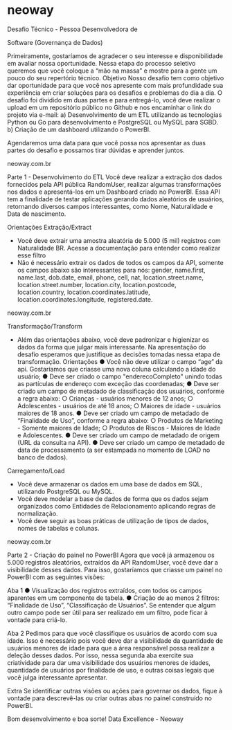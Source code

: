 # neoway

Desafio Técnico - Pessoa Desenvolvedora de

Software (Governança de Dados)

Primeiramente, gostaríamos de agradecer o seu interesse e disponibilidade em avaliar nossa
oportunidade. Nessa etapa do processo seletivo queremos que você coloque a “mão na massa” e
mostre para a gente um pouco do seu repertório técnico.
Objetivo
Nosso desafio tem como objetivo dar oportunidade para que você nos apresente com mais
profundidade sua experiência em criar soluções para os desafios e problemas do dia a dia.
O desafio foi dividido em duas partes e para entregá-lo, você deve realizar o upload em um
repositório público no Github e nos encaminhar o link do projeto via e-mail:
a) Desenvolvimento de um ETL utilizando as tecnologias Python ou Go para desenvolvimento e
PostgreSQL ou MySQL para SGBD.
b) Criação de um dashboard utilizando o PowerBI.

Agendaremos uma data para que você possa nos apresentar as duas partes do desafio e
possamos tirar dúvidas e aprender juntos.

neoway.com.br

Parte 1 - Desenvolvimento do ETL
Você deve realizar a extração dos dados fornecidos pela API pública RandomUser, realizar
algumas transformações nos dados e apresentá-los em um Dashboard criado no PowerBI.
Essa API tem a finalidade de testar aplicações gerando dados aleatórios de usuários,
retornando diversos campos interessantes, como Nome, Naturalidade e Data de nascimento.

Orientações
Extração/Extract
- Você deve extrair uma amostra aleatória de 5.000 (5 mil) registros com Naturalidade BR.
Acesse a documentação para entender como realizar esse filtro
- Não é necessário extrair os dados de todos os campos da API, somente os campos abaixo
são interessantes para nós:
gender, name.first, name.last, dob.date, email, phone, cell, nat, location.street.name,
location.street.number, location.city, location.postcode, location.country,
location.coordinates.latitude, location.coordinates.longitude, registered.date.

neoway.com.br

Transformação/Transform
- Além das orientações abaixo, você deve padronizar e higienizar os dados da forma que
julgar mais interessante. Na apresentação do desafio esperamos que justifique as decisões
tomadas nessa etapa de transformação.
Orientações
● Você não deve utilizar o campo “age” da api. Gostaríamos que criasse uma nova coluna
calculando a idade do usuário;
● Deve ser criado o campo "enderecoCompleto" unindo todas as partículas de endereço com
exceção das coordenadas;
● Deve ser criado um campo de metadado de classificação dos usuários, conforme a regra
abaixo:
○ Crianças - usuários menores de 12 anos;
○ Adolescentes - usuários de até 18 anos;
○ Maiores de idade - usuários maiores de 18 anos.
● Deve ser criado um campo de metadado de “Finalidade de Uso”, conforme a regra abaixo:
○ Produtos de Marketing - Somente maiores de Idade;
○ Produtos de Riscos - Maiores de Idade e Adolescentes.
● Deve ser criado um campo de metadado de origem (URL da consulta na API).
● Deve ser criado um campo de metadado de data de processamento (a ser estampada no
momento de LOAD no banco de dados).

Carregamento/Load
- Você deve armazenar os dados em uma base de dados em SQL, utilizando PostgreSQL ou
MySQL.
- Você deve modelar a base de dados de forma que os dados sejam organizados como
Entidades de Relacionamento aplicando regras de normalização.
- Você deve seguir as boas práticas de utilização de tipos de dados, nomes de tabelas e
colunas.

neoway.com.br

Parte 2 - Criação do painel no PowerBI
Agora que você já armazenou os 5.000 registros aleatórios, extraídos da API RandomUser, você
deve dar a visibilidade desses dados. Para isso, gostaríamos que criasse um painel no PowerBI com
as seguintes visões:

Aba 1
● Visualização dos registros extraídos, com todos os campos aparentes em um componente
de tabela.
● Criação de ao menos 2 filtros: “Finalidade de Uso”, “Classificação de Usuários”. Se entender
que algum outro campo pode ser útil para ser realizado em um filtro, pode ficar à vontade
para criá-lo.

Aba 2
Pedimos para que você classifique os usuários de acordo com sua idade. Isso é necessário
pois você deve dar a visibilidade da quantidade de usuários menores de idade para que a área
responsável possa realizar a deleção desses dados. Por isso, nessa segunda aba exercite sua
criatividade para dar uma visibilidade dos usuários menores de idades, quantidade de usuários por
finalidade de uso, e outras coisas legais que você julga interessante apresentar.

Extra
Se identificar outras visões ou ações para governar os dados, fique à vontade para
descrevê-las ou criar outras abas no painel construído no PowerBI.

Bom desenvolvimento e boa sorte!
Data Excellence - Neoway
